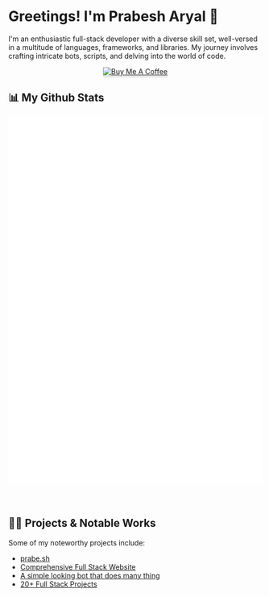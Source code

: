 ﻿# Greetings! I'm Prabesh Aryal 👋

I'm an enthusiastic full-stack developer with a diverse skill set, well-versed in a multitude of languages, frameworks, and libraries. My journey involves crafting intricate bots, scripts, and delving into the world of code.

<div align="center"><a href="https://www.buymeacoffee.com/prabesharyal" target="_blank"><img src="https://www.buymeacoffee.com/assets/img/custom_images/orange_img.png" alt="Buy Me A Coffee" style="height: 41px !important;width: 174px !important;box-shadow: 0px 3px 2px 0px rgba(190, 190, 190, 0.5) !important;-webkit-box-shadow: 0px 3px 2px 0px rgba(190, 190, 190, 0.5) !important;" ></a>
</div>

## 📊 My Github Stats

<div align="center">
  <img src="/github-metrics.svg" alt="Metrics" />
</div>



<br/>
<br/>


## 👨‍💻 Projects & Notable Works

Some of my noteworthy projects include:

- [prabe.sh](https://prabe.sh)
- [Comprehensive Full Stack Website](https://innovativeecokrishi.com.np)
- [A simple looking bot that does many thing](https://github.com/prabeshAryal/dalbhatpower_tg_bot)
- [20+ Full Stack Projects](https://www.freecodecamp.org/prabesharyal)



